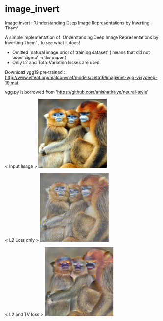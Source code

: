 # image_invert
Image invert : 'Understanding Deep Image Representations by Inverting Them'

A simple implementation of 'Understanding Deep Image Representations by Inverting Them' , to see what it does!
  - Omitted 'natural image prior of training dataset' ( means that did not used 'sigma' in the paper )
  - Only L2 and Total Variation losses are used. 

Download vgg19 pre-trained :  http://www.vlfeat.org/matconvnet/models/beta16/imagenet-vgg-verydeep-19.mat   
   

vgg.py is borrowed from 'https://github.com/anishathalye/neural-style'


< Input Image > 
![입력](./input_saved.png) 

< L2 Loss only >
![L2 loss only](./l2_loss_only_10000step.png) 

< L2 and TV loss >
![L2 + TV loss](./l2_tv_loss_only_10000step.png) 



